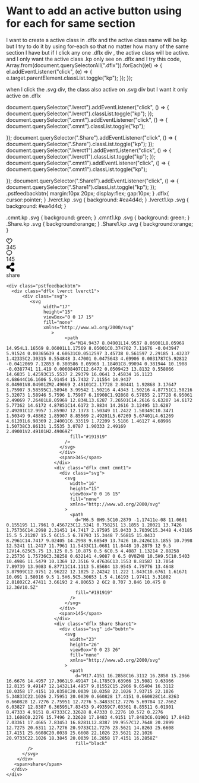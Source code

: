 
# Want to add an active button using for each for same section

I want to create a active class in .dflx and the active class name will be kp
but I try to do it by using for-each so that no matter how many of the same section I have but if I click any one .dflx div , the active class will be active.
and I only want the active class .kp only see on .dflx
and I try this code,
 Array.from(document.querySelectorAll(".dflx")).forEach((el) => {
  el.addEventListener("click", (e) => {
    e.target.parentElement.classList.toggle("kp");
  });
});

when I click the .svg div, the class also active on .svg div but I want it only active on .dflx


document.querySelector(".lverct").addEventListener("click", () => {
  document.querySelector(".lverct").classList.toggle("kp");
});
document.querySelector(".cmnt").addEventListener("click", () => {
  document.querySelector(".cmnt").classList.toggle("kp");

});
document.querySelector(".Share").addEventListener("click", () => {
  document.querySelector(".Share").classList.toggle("kp");
});
document.querySelector(".lverct1").addEventListener("click", () => {
  document.querySelector(".lverct1").classList.toggle("kp");
});
document.querySelector(".cmnt1").addEventListener("click", () => {
  document.querySelector(".cmnt1").classList.toggle("kp");

});
document.querySelector(".Share1").addEventListener("click", () => {
  document.querySelector(".Share1").classList.toggle("kp");
});
.pstfeedbackbtn{
margin:10px 20px;
display:flex;
gap:10px;
}
.dflx{
cursor:pointer;
}
.lverct.kp .svg {
  background: #ea4d4d;
}
.lverct1.kp .svg {
  background: #ea4d4d;
}

.cmnt.kp .svg {
  background: green;
}
.cmnt1.kp .svg {
  background: green;
}
.Share.kp .svg {
background:orange;
}
.Share1.kp .svg {
background:orange;
}
<div class="pstfeedbackbtn">
      <div class="dflx lverct">
          <div class="svg">
             <svg
                  width="17"
                  height="15"
                  viewBox="0 0 17 15"
                  fill="none"
                  xmlns="http://www.w3.org/2000/svg"
                     >
                          <path
                            d="M14.9437 8.04901L14.9537 8.06001L8.05969 14.954L1.16569 8.06001L1.17569 8.05001C0.374702 7.11676 -0.043947 5.91524 0.00365639 4.68631C0.0512597 3.45738 0.561597 2.29185 1.43237 1.42335C2.30315 0.554848 3.47001 0.0475643 4.69906 0.0031787C5.92812 -0.0412069 7.12853 0.380586 8.05969 1.18401C8.99094 0.381944 10.1908 -0.0387741 11.419 0.00608407C12.6472 0.0509423 13.8132 0.558066 14.6835 1.42593C15.5537 2.29379 16.0641 3.45834 16.1123 4.68644C16.1606 5.91454 15.7432 7.11554 14.9437 8.04901V8.04901ZM2.49069 2.49101C2.17728 2.80441 1.92868 3.17647 1.75907 3.58595C1.58946 3.99542 1.50216 4.4343 1.50216 4.87751C1.50216 5.32073 1.58946 5.7596 1.75907 6.16908C1.92868 6.57855 2.17728 6.95061 2.49069 7.26401L8.05969 12.834L13.6287 7.26501C14.2616 6.63207 14.6172 5.77362 14.6172 4.87851C14.6172 3.9834 14.2616 3.12495 13.6287 2.49201C12.9957 1.85907 12.1373 1.50349 11.2422 1.50349C10.3471 1.50349 9.48862 1.85907 8.85569 2.49201L5.67269 5.67401L4.61269 4.61201L6.98369 2.24001C6.33519 1.72209 5.5186 1.46127 4.68996 1.50738C3.86131 1.5535 3.0787 1.90333 2.49169 2.49001V2.49101H2.49069Z"
                            fill="#191919"
                          />
                        </svg>
                        </div>
                        <span>345</span>
                      </div>
                      <div class="dflx cmnt">
                        <div class="svg">
                          <svg
                            width="16"
                            height="15"
                            viewBox="0 0 16 15"
                            fill="none"
                            xmlns="http://www.w3.org/2000/svg"
                          >
                            <path
                              d="M6.5 0H9.5C10.2879 -1.17411e-08 11.0681 0.155195 11.7961 0.456723C12.5241 0.758251 13.1855 1.20021 13.7426 1.75736C14.2998 2.31451 14.7417 2.97595 15.0433 3.7039C15.3448 4.43185 15.5 5.21207 15.5 6C15.5 6.78793 15.3448 7.56815 15.0433 8.2961C14.7417 9.02405 14.2998 9.68549 13.7426 10.2426C13.1855 10.7998 12.5241 11.2417 11.7961 11.5433C11.0681 11.8448 10.2879 12 9.5 12V14.625C5.75 13.125 0.5 10.875 0.5 6C0.5 4.4087 1.13214 2.88258 2.25736 1.75736C3.38258 0.632141 4.9087 0 6.5 0V0ZM8 10.5H9.5C10.5403 10.4986 11.5479 10.1369 12.3516 9.47636C13.1553 8.81587 13.7054 7.89739 13.9083 6.87711C14.1113 5.85684 13.9545 4.79776 13.4648 3.87999C12.9751 2.96222 12.1825 2.24242 11.222 1.843C10.6761 1.61671 10.091 1.50016 9.5 1.5H6.5C5.30653 1.5 4.16193 1.97411 3.31802 2.81802C2.47411 3.66193 2 4.80653 2 6C2 8.707 3.846 10.475 8 12.36V10.5Z"
                              fill="#191919"
                            />
                          </svg>
                        </div>
                        <span>145</span>
                      </div>
                      <div class="dflx Share">
                        <div class="svg" id="bubtn">
                          <svg
                            width="23"
                            height="26"
                            viewBox="0 0 23 26"
                            fill="none"
                            xmlns="http://www.w3.org/2000/svg"
                          >
                            <path
                              d="M17.4151 16.2858C16.3112 16.2858 15.2966 16.6676 14.4957 17.3061L9.49147 14.1785C9.63966 13.5081 9.63966 12.8135 9.49147 12.1432L14.4957 9.01552C15.2966 9.65404 16.3112 10.0358 17.4151 10.0358C20.0039 10.0358 22.1026 7.93715 22.1026 5.34833C22.1026 2.75951 20.0039 0.660828 17.4151 0.660828C14.8263 0.660828 12.7276 2.75951 12.7276 5.34833C12.7276 5.69784 12.7662 6.03827 12.8387 6.36595L7.83453 9.49359C7.03361 8.85511 6.01901 8.47333 4.9151 8.47333C2.32628 8.47333 0.2276 10.572 0.2276 13.1608C0.2276 15.7496 2.32628 17.8483 4.9151 17.8483C6.01901 17.8483 7.03361 17.4665 7.83453 16.8281L12.8387 19.9557C12.7648 20.2899 12.7275 20.6311 12.7276 20.9733C12.7276 23.5621 14.8263 25.6608 17.4151 25.6608C20.0039 25.6608 22.1026 23.5621 22.1026 20.9733C22.1026 18.3845 20.0039 16.2858 17.4151 16.2858Z"
                              fill="black"
            />
          </svg>
        </div>
       <span>share</span>
      </div>
    </div>
    
    
    <div class="pstfeedbackbtn">
      <div class="dflx lverct lverct1">
          <div class="svg">
             <svg
                  width="17"
                  height="15"
                  viewBox="0 0 17 15"
                  fill="none"
                  xmlns="http://www.w3.org/2000/svg"
                     >
                          <path
                            d="M14.9437 8.04901L14.9537 8.06001L8.05969 14.954L1.16569 8.06001L1.17569 8.05001C0.374702 7.11676 -0.043947 5.91524 0.00365639 4.68631C0.0512597 3.45738 0.561597 2.29185 1.43237 1.42335C2.30315 0.554848 3.47001 0.0475643 4.69906 0.0031787C5.92812 -0.0412069 7.12853 0.380586 8.05969 1.18401C8.99094 0.381944 10.1908 -0.0387741 11.419 0.00608407C12.6472 0.0509423 13.8132 0.558066 14.6835 1.42593C15.5537 2.29379 16.0641 3.45834 16.1123 4.68644C16.1606 5.91454 15.7432 7.11554 14.9437 8.04901V8.04901ZM2.49069 2.49101C2.17728 2.80441 1.92868 3.17647 1.75907 3.58595C1.58946 3.99542 1.50216 4.4343 1.50216 4.87751C1.50216 5.32073 1.58946 5.7596 1.75907 6.16908C1.92868 6.57855 2.17728 6.95061 2.49069 7.26401L8.05969 12.834L13.6287 7.26501C14.2616 6.63207 14.6172 5.77362 14.6172 4.87851C14.6172 3.9834 14.2616 3.12495 13.6287 2.49201C12.9957 1.85907 12.1373 1.50349 11.2422 1.50349C10.3471 1.50349 9.48862 1.85907 8.85569 2.49201L5.67269 5.67401L4.61269 4.61201L6.98369 2.24001C6.33519 1.72209 5.5186 1.46127 4.68996 1.50738C3.86131 1.5535 3.0787 1.90333 2.49169 2.49001V2.49101H2.49069Z"
                            fill="#191919"
                          />
                        </svg>
                        </div>
                        <span>345</span>
                      </div>
                      <div class="dflx cmnt cmnt1">
                        <div class="svg">
                          <svg
                            width="16"
                            height="15"
                            viewBox="0 0 16 15"
                            fill="none"
                            xmlns="http://www.w3.org/2000/svg"
                          >
                            <path
                              d="M6.5 0H9.5C10.2879 -1.17411e-08 11.0681 0.155195 11.7961 0.456723C12.5241 0.758251 13.1855 1.20021 13.7426 1.75736C14.2998 2.31451 14.7417 2.97595 15.0433 3.7039C15.3448 4.43185 15.5 5.21207 15.5 6C15.5 6.78793 15.3448 7.56815 15.0433 8.2961C14.7417 9.02405 14.2998 9.68549 13.7426 10.2426C13.1855 10.7998 12.5241 11.2417 11.7961 11.5433C11.0681 11.8448 10.2879 12 9.5 12V14.625C5.75 13.125 0.5 10.875 0.5 6C0.5 4.4087 1.13214 2.88258 2.25736 1.75736C3.38258 0.632141 4.9087 0 6.5 0V0ZM8 10.5H9.5C10.5403 10.4986 11.5479 10.1369 12.3516 9.47636C13.1553 8.81587 13.7054 7.89739 13.9083 6.87711C14.1113 5.85684 13.9545 4.79776 13.4648 3.87999C12.9751 2.96222 12.1825 2.24242 11.222 1.843C10.6761 1.61671 10.091 1.50016 9.5 1.5H6.5C5.30653 1.5 4.16193 1.97411 3.31802 2.81802C2.47411 3.66193 2 4.80653 2 6C2 8.707 3.846 10.475 8 12.36V10.5Z"
                              fill="#191919"
                            />
                          </svg>
                        </div>
                        <span>145</span>
                      </div>
                      <div class="dflx Share Share1">
                        <div class="svg" id="bubtn">
                          <svg
                            width="23"
                            height="26"
                            viewBox="0 0 23 26"
                            fill="none"
                            xmlns="http://www.w3.org/2000/svg"
                          >
                            <path
                              d="M17.4151 16.2858C16.3112 16.2858 15.2966 16.6676 14.4957 17.3061L9.49147 14.1785C9.63966 13.5081 9.63966 12.8135 9.49147 12.1432L14.4957 9.01552C15.2966 9.65404 16.3112 10.0358 17.4151 10.0358C20.0039 10.0358 22.1026 7.93715 22.1026 5.34833C22.1026 2.75951 20.0039 0.660828 17.4151 0.660828C14.8263 0.660828 12.7276 2.75951 12.7276 5.34833C12.7276 5.69784 12.7662 6.03827 12.8387 6.36595L7.83453 9.49359C7.03361 8.85511 6.01901 8.47333 4.9151 8.47333C2.32628 8.47333 0.2276 10.572 0.2276 13.1608C0.2276 15.7496 2.32628 17.8483 4.9151 17.8483C6.01901 17.8483 7.03361 17.4665 7.83453 16.8281L12.8387 19.9557C12.7648 20.2899 12.7275 20.6311 12.7276 20.9733C12.7276 23.5621 14.8263 25.6608 17.4151 25.6608C20.0039 25.6608 22.1026 23.5621 22.1026 20.9733C22.1026 18.3845 20.0039 16.2858 17.4151 16.2858Z"
                              fill="black"
            />
          </svg>
        </div>
       <span>share</span>
      </div>
    </div>




        